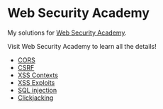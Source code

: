 # Web Security Academy
My solutions for [Web Security Academy](https://portswigger.net/web-security).

Visit Web Security Academy to learn all the details!

- [CORS](CORS.md)
- [CSRF](CSRF.md)
- [XSS Contexts](XSS-contexts.md)
- [XSS Exploits](XSS-exploits.md)
- [SQL injection](SQLi.md)
- [Clickjacking](Clickjacking.md)